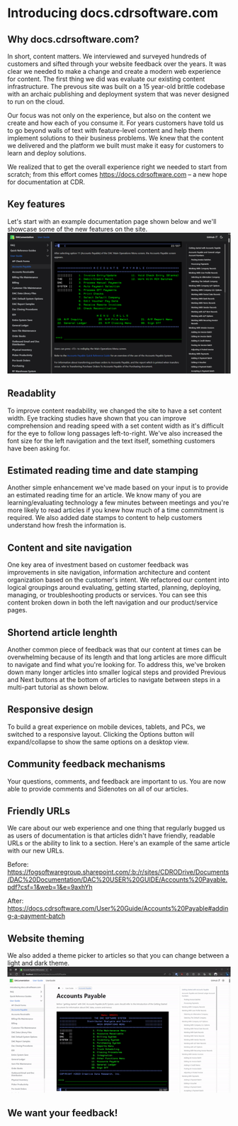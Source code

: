 # Introducing docs.cdrsoftware.com

## Why docs.cdrsoftware.com?

In short, content matters. We interviewed and surveyed hundreds of customers and sifted through your website feedback over the years. It was clear we needed to make a change and create a modern web experience for content. The first thing we did was evaluate our existing content infrastructure. The prevous site was built on a 15 year-old brittle codebase with an archaic publishing and deployment system that was never designed to run on the cloud.

Our focus was not only on the experience, but also on the content we create and how each of you consume it. For years customers have told us to go beyond walls of text with feature-level content and help them implement solutions to their business problems. We knew that the content we delivered and the platform we built must make it easy for customers to learn and deploy solutions.

We realized that to get the overall experience right we needed to start from scratch; from this effort comes <https://docs.cdrsoftware.com> – a new hope for documentation at CDR.

## Key features

Let's start with an example documentation page shown below and we'll showcase some of the new features on the site. ![Dacumentation](./images/DACumentation.png)

## Readablity

To improve content readability, we changed the site to have a set content width. Eye tracking studies have shown that you can improve comprehension and reading speed with a set content width as it's difficult for the eye to follow long passages left-to-right. We've also increased the font size for the left navigation and the text itself, something customers have been asking for.

## Estimated reading time and date stamping

Another simple enhancement we've made based on your input is to provide an estimated reading time for an article. We know many of you are learning/evaluating technology a few minutes between meetings and you're more likely to read articles if you knew how much of a time commitment is required. We also added date stamps to content to help customers understand how fresh the information is.

## Content and site navigation

One key area of investment based on customer feedback was improvements in site navigation, information architecture and content organization based on the customer's intent. We refactored our content into logical groupings around evaluating, getting started, planning, deploying, managing, or troubleshooting products or services. You can see this content broken down in both the left navigation and our product/service pages.

## Shortend article lenghth

Another common piece of feedback was that our content at times can be overwhelming because of its length and that long articles are more difficult to navigate and find what you're looking for. To address this, we've broken down many longer articles into smaller logical steps and provided Previous and Next buttons at the bottom of articles to navigate between steps in a multi-part tutorial as shown below.

## Responsive design

To build a great experience on mobile devices, tablets, and PCs, we switched to a responsive layout. Clicking the Options button will expand/collapse to show the same options on a desktop view.

## Community feedback mechanisms

Your questions, comments, and feedback are important to us. You are now able to provide comments and Sidenotes on all of our articles.

## Friendly URLs

We care about our web experience and one thing that regularly bugged us as users of documentation is that articles didn't have friendly, readable URLs or the ability to link to a section. Here's an example of the same article with our new URLs.

Before: <https://fogsoftwaregroup.sharepoint.com/:b:/r/sites/CDRODrive/Documents/DAC%20Documentation/DAC%20USER%20GUIDE/Accounts%20Payable.pdf?csf=1&web=1&e=9axhYh>

After: <https://docs.cdrsoftware.com/User%20Guide/Accounts%20Payable#adding-a-payment-batch>

## Website theming

We also added a theme picker to articles so that you can change between a light and dark theme.
![Alt text](images/darkmode.gif)

## We want your feedback!
